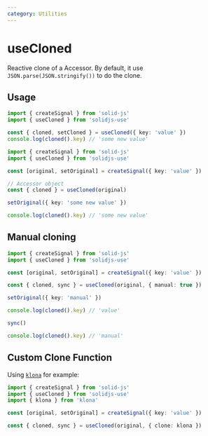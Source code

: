 ```yaml
---
category: Utilities
---
```


# useCloned

Reactive clone of a Accessor. By default, it use `JSON.parse(JSON.stringify())` to do the clone.

## Usage

```ts
import { createSignal } from 'solid-js'
import { useCloned } from 'solidjs-use'

const { cloned, setCloned } = useCloned({ key: 'value' })
console.log(cloned().key) // 'some new value'
```

```ts
import { createSignal } from 'solid-js'
import { useCloned } from 'solidjs-use'

const [original, setOriginal] = createSignal({ key: 'value' })

// Accessor object
const { cloned } = useCloned(original)

setOriginal({ key: 'some new value' })

console.log(cloned().key) // 'some new value'
```

## Manual cloning

```ts
import { createSignal } from 'solid-js'
import { useCloned } from 'solidjs-use'

const [original, setOriginal] = createSignal({ key: 'value' })

const { cloned, sync } = useCloned(original, { manual: true })

setOriginal({ key: 'manual' })

console.log(cloned().key) // 'value'

sync()

console.log(cloned().key) // 'manual'
```

## Custom Clone Function

Using [`klona`](https://www.npmjs.com/package/klona) for example:

```ts
import { createSignal } from 'solid-js'
import { useCloned } from 'solidjs-use'
import { klona } from 'klona'

const [original, setOriginal] = createSignal({ key: 'value' })

const { cloned, sync } = useCloned(original, { clone: klona })
```
